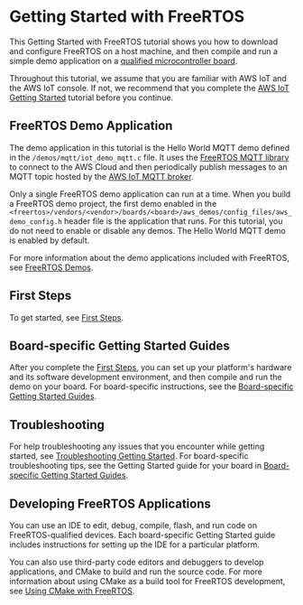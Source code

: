 # Getting Started with FreeRTOS<a name="freertos-getting-started"></a>

This Getting Started with FreeRTOS tutorial shows you how to download and configure FreeRTOS on a host machine, and then compile and run a simple demo application on a [qualified microcontroller board](https://devices.amazonaws.com/search?page=1&sv=freertos)\.

Throughout this tutorial, we assume that you are familiar with AWS IoT and the AWS IoT console\. If not, we recommend that you complete the [AWS IoT Getting Started](https://docs.aws.amazon.com/iot/latest/developerguide/iot-gs.html) tutorial before you continue\.

## FreeRTOS Demo Application<a name="w14aab7b7"></a>

The demo application in this tutorial is the Hello World MQTT demo defined in the `/demos/mqtt/iot_demo_mqtt.c` file\. It uses the [FreeRTOS MQTT library](freertos-lib-cloud-mqtt.md) to connect to the AWS Cloud and then periodically publish messages to an MQTT topic hosted by the [AWS IoT MQTT broker](https://docs.aws.amazon.com/iot/latest/developerguide/mqtt.html)\.

Only a single FreeRTOS demo application can run at a time\. When you build a FreeRTOS demo project, the first demo enabled in the `<freertos>/vendors/<vendor>/boards/<board>/aws_demos/config_files/aws_demo_config.h` header file is the application that runs\. For this tutorial, you do not need to enable or disable any demos\. The Hello World MQTT demo is enabled by default\.

For more information about the demo applications included with FreeRTOS, see [FreeRTOS Demos](freertos-next-steps.md)\.

## First Steps<a name="w14aab7b9"></a>

To get started, see [First Steps](freertos-prereqs.md)\.

## Board\-specific Getting Started Guides<a name="w14aab7c11"></a>

After you complete the [First Steps](freertos-prereqs.md), you can set up your platform's hardware and its software development environment, and then compile and run the demo on your board\. For board\-specific instructions, see the [Board\-specific Getting Started Guides](getting-started-guides.md)\.

## Troubleshooting<a name="w14aab7c13"></a>

For help troubleshooting any issues that you encounter while getting started, see [Troubleshooting Getting Started](gsg-troubleshooting.md)\. For board\-specific troubleshooting tips, see the Getting Started guide for your board in [Board\-specific Getting Started Guides](getting-started-guides.md)\.

## Developing FreeRTOS Applications<a name="w14aab7c15"></a>

You can use an IDE to edit, debug, compile, flash, and run code on FreeRTOS\-qualified devices\. Each board\-specific Getting Started guide includes instructions for setting up the IDE for a particular platform\.

You can also use third\-party code editors and debuggers to develop applications, and CMake to build and run the source code\. For more information about using CMake as a build tool for FreeRTOS development, see [Using CMake with FreeRTOS](getting-started-cmake.md)\. 